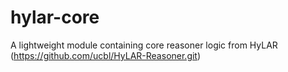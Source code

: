# hylar-core
A lightweight module containing core reasoner logic from HyLAR (https://github.com/ucbl/HyLAR-Reasoner.git)
